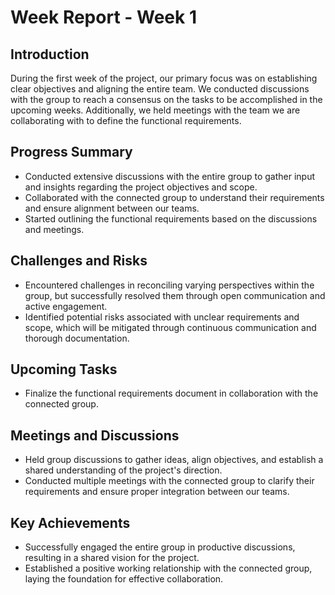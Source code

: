 # Week Report - Week 1

## Introduction
During the first week of the project, our primary focus was on establishing clear objectives and aligning the entire team. We conducted discussions with the group to reach a consensus on the tasks to be accomplished in the upcoming weeks. Additionally, we held meetings with the team we are collaborating with to define the functional requirements.

## Progress Summary
- Conducted extensive discussions with the entire group to gather input and insights regarding the project objectives and scope.
- Collaborated with the connected group to understand their requirements and ensure alignment between our teams.
- Started outlining the functional requirements based on the discussions and meetings.

## Challenges and Risks
- Encountered challenges in reconciling varying perspectives within the group, but successfully resolved them through open communication and active engagement.
- Identified potential risks associated with unclear requirements and scope, which will be mitigated through continuous communication and thorough documentation.

## Upcoming Tasks
- Finalize the functional requirements document in collaboration with the connected group.


## Meetings and Discussions
- Held group discussions to gather ideas, align objectives, and establish a shared understanding of the project's direction.
- Conducted multiple meetings with the connected group to clarify their requirements and ensure proper integration between our teams.

## Key Achievements
- Successfully engaged the entire group in productive discussions, resulting in a shared vision for the project.
- Established a positive working relationship with the connected group, laying the foundation for effective collaboration.

